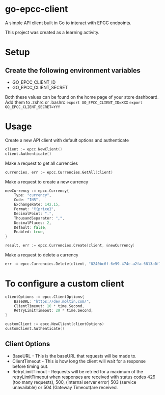 # go-epcc-client
A simple API client built in Go to interact with EPCC endpoints.

This project was created as a learning activity.

# Setup
## Create the following environment variables
* GO_EPCC_CLIENT_ID 
* GO_EPCC_CLIENT_SECRET

Both these values can be found on the home page of your store dashboard.
Add them to .zshrc or .bashrc
`export GO_EPCC_CLIENT_ID=XXX`
`export GO_EPCC_CLIENT_SECRET=YYY`


# Usage
Create a new API client with default options and authenticate
```go
client := epcc.NewClient()
client.Authenticate()
```

Make a request to get all currencies
```go
currencies, err := epcc.Currencies.GetAll(client)
```

Make a request to create a new currency
```go
newCurrency := epcc.Currency{
	Type: "currency",
	Code: "INR",
	ExchangeRate: 142.15,
	Format: "₹{price}",
	DecimalPoint: ".",
	ThousandSeparator: ",",
	DecimalPlaces: 2,
	Default: false,
	Enabled: true,
}

result, err := epcc.Currencies.Create(client, &newCurrency)
```

Make a request to delete a currency
```go
err := epcc.Currencies.Delete(client, "8240bc0f-6e59-474e-a2fa-6813a0f1b713")
```

# To configure a custom client
```go
clientOptions := epcc.ClientOptions{
	BaseURL: "https://dev.moltin.com/",
	ClientTimeout: 10 * time.Second,
	RetryLimitTimeout: 20 * time.Second,
}

customClient := epcc.NewClient(clientOptions)
customClient.Authenticate()
```

## Client Options
* BaseURL - This is the baseURL that requests will be made to.
* ClientTimeout - This is how long the client will wait for a response before timing out.
* RetryLimitTimout - Requests will be retried for a maximum of the retryLimitTimeout when responses are received with status codes 429 (too many requests), 500, (internal server error) 503 (service unavailable) or 504 (Gateway Timeout)are received. 
